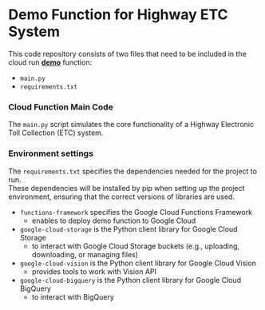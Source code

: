 # Demo Function for Highway ETC System
This code repository consists of two files that need to be included in the cloud run <ins>**demo**</ins> function: 
* `main.py`
* `requirements.txt`

### Cloud Function Main Code
The `main.py` script simulates the core functionality of a Highway Electronic Toll Collection (ETC) system. 

### Environment settings
The `requirements.txt` specifies the dependencies needed for the project to run. <br>
These dependencies will be installed by pip when setting up the project environment, ensuring that the correct versions of libraries are used.

* `functions-framework` specifies the Google Cloud Functions Framework
  * enables to deploy demo function to Google Cloud  
* `google-cloud-storage` is the Python client library for Google Cloud Storage
  * to interact with Google Cloud Storage buckets (e.g., uploading, downloading, or managing files)
* `google-cloud-vision` is the Python client library for Google Cloud Vision
  * provides tools to work with Vision API
* `google-cloud-bigquery` is the Python client library for Google Cloud BigQuery
  * to interact with BigQuery



